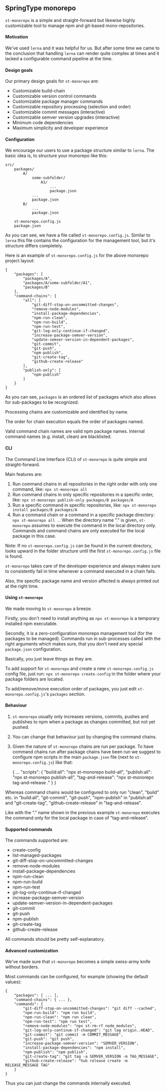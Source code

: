 ## SpringType monorepo

`st-monorepo` is a simple and straight-forward but likewise highly customizable 
tool to manage npm and git-based mono-repositories. 

#### Motivation

We've used `lerna` and it was helpful for us. But after some time we came to the 
conclusion that handling `lerna` can render quite complex at times and it lacked 
a configurable command pipeline at the time.

#### Design goals

Our primary design goals for `st-monorepo` are:
- Customizable build-chain 
- Customizable version control commands
- Customizable package manager commands
- Customizable repository processing (selection and order)
- Customizable commit messages (interactive)
- Customizable semver version upgrades (interactive)
- Minimum code dependencies
- Maximum simplicity and developer experience

#### Configuration

We encourage our users to use a package structure similar to `lerna`.
The basic idea is, to structure your monorepo like this:

    src/
        packages/
            A/
                some-subfolder/
                    A1/
                        ...
                        package.json
                ...
                package.json
            B/
                ...
                package.json

        st-monorepo.config.js
        package.json
        
As you can see, we have a file called `st-monorepo.config.js`.
Similar to `lerna` this file contains the configuration for the
management tool, but it's structure differs completely.

Here is an example of `st-monorepo.config.js` for the above monorepo 
project layout:

    {
        "packages": [
            "packages/A",
            "packages/A/some-subfolder/A1",
            "packages/B"
        ],
        "command-chains": {
            "all": [
                "git-diff-stop-on-uncommitted-changes",
                "remove-node-modules", 
                "install-package-dependencies", 
                "npm-run-clean", 
                "npm-run-build", 
                "npm-run-test", 
                "git-log-only-continue-if-changed",
                "increase-package-semver-version",
                "update-semver-version-in-dependent-packages",
                "git-commit",
                "git-push",
                "npm-publish",
                "git-create-tag",
                "github-create-release"
            ],
            "publish-only": [
                "npm-publish"
            ]
        }
    }

As you can see, `packages` is an ordered list of packages which
also allows for sub-packages to be recognized. 

Processing chains are customizable and identified by name.

The order for chain execution equals the order of packages named.

Valid command chain names are valid npm package names.
Internal command names (e.g. install, clean) are blacklisted.

#### CLI

The Command Line Interface (CLI) of `st-monorepo` is quite simple and straight-forward. 

Main features are:
1. Run command chains in all repositories in the right order with only one command, like:
   `npx st-monorepo all`
2. Run command chains in only specific repositories in a specific order, like: `npx st-monorepo publish-only packages/B packages/A`
3. Run a specific command in specific repositories, like: `npx st-monorepo install packages/B packages/A`
4. Run a command chain or a command in a specific package directory: `npx st-monorepo all .`.
   When the directory name "." is given, `st-monorepo` assumes to execute the command in the 
   local directory only. Commands and command chains are only executed for the local package in this case.
   
Note: If no `st-monorepo.config.js` can be found in the current directory, looks upward in the folder 
structure until the first `st-monorepo.config.js` file is found.

`st-monorepo` takes care of the developer experience and always makes sure to consistently
fail in time whenever a command executed in a chain fails. 

Also, the specific package name and version affected is always printed out at the right time.

#### Using `st-monorepo`

We made moving to `st-monorepo` a breeze. 

Firstly, you don't need to install anything as 
`npx st-monorepo` is a temporary installed npm executable.

Secondly, it is a zero-configuration monorepo management tool (for the
packages to be managed). Commands run in sub-processes called with the 
right arguments which makes sure, that you don't need any special 
`package.json` configuration.

Basically, you just leave things as they are.

To add support for `st-monorepo` and create a new `st-monorepo.config.js` config file, just run: `npx st-monorepo create-config` 
in the folder where your package folders are located.

To add/remove/move execution order of packages, you just edit `st-monorepo.config.js`'s `packages` section.

#### Behaviour

1. `st-monorepo` usually only increases versions, commits, pushes and publishes to npm
when a package as changes committed, but not yet pushed.

2. You can change that behaviour just by changing the command chains.

3. Given the nature of `st-monorepo` chains are run per package. 
To have command chains run after package chains have been run we suggest 
to configure npm scripts in the main `package.json` file (next to `st-monorepo.config.js`) like that:



    {
        ...
        "scripts": {
            "build:all": "npx st-monorepo build-all",
            "publish:all": "npx st-monorepo publish-all",
            "tag-and-release": "npx st-monorepo tag-and-release ."
        }
    }
    
Whereas command chains would be configured to only run "clean", "build" etc. in "build:all",
"git-commit", "git-push", "npm-publish" in "publish:all" and "git-create-tag", "github-create-release" in "tag-and-release".

Like with the "." name shown in the previous example `st-monorepo` executes the command only for the local package in case of "tag-and-release". 

#### Supported commands

The commands supported are:

- create-config
- list-managed-packages
- git-diff-stop-on-uncommitted-changes
- remove-node-modules 
- install-package-dependencies 
- npm-run-clean 
- npm-run-build 
- npm-run-test 
- git-log-only-continue-if-changed
- increase-package-semver-version
- update-semver-version-in-dependent-packages
- git-commit
- git-push
- npm-publish
- git-create-tag
- github-create-release

All commands should be pretty self-explanatory.

#### Advanced customization

We've made sure that `st-monorepo` becomes a simple swiss-army knife without borders.

Most commands can be configured, for example (showing the default values):

    {
        "packages": [ ... ],
        "command-chains": { ... },
        "commands": {
            "git-diff-stop-on-uncommitted-changes": "git diff --cached",
            "npm-run-build": "npm run build",
            "npm-run-clean": "npm run clean",
            "npm-run-test": "npm run test",
            "remove-node-modules": "npx st-rm-rf node_modules",
            "git-log-only-continue-if-changed": "git log origin..HEAD",
            "git-commit": "git commit -m COMMIT_MESSAGE",
            "git-push": "git push",
            "increase-package-semver-version": "SEMVER_VERSION",
            "install-package-dependencies": "npm install",
            "npm-publish": "npm publish",
            "git-create-tag": "git tag -a SEMVER_VERSION -m TAG_MESSAGE",
            "github-create-release": "hub release create -m RELEASE_MESSAGE TAG"
        }
    }
    
Thus you can just change the commands internally executed.